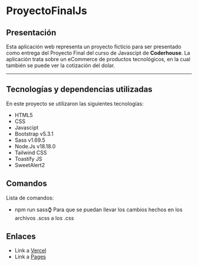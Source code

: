 # ProyectoFinalJs
## Presentación
Esta aplicación web representa un proyecto ficticio para ser presentado como entrega del Proyecto Final del curso de Javascipt de **Coderhouse**.
La aplicación trata sobre un eCommerce de productos tecnológicos, en la cual también se puede ver la cotización del dolar.

------------

## Tecnologías y dependencias utilizadas
En este proyecto se utilizaron las siguientes tecnologías:
- HTML5
- CSS
- Javascipt
- Bootstrap v5.3.1
- Sass v1.69.5
- Node.Js v18.18.0
- Tailwind CSS
- Toastify JS
- SweetAlert2

## Comandos
Lista de comandos:
- npm run sass:watch: Para que se puedan llevar los cambios hechos en los archivos .scss a los .css

## Enlaces
- Link a [Vercel](https://proyecto-js-coderhouse-kohl.vercel.app "Vercel")
- Link a [Pages](https://schmidtalejo.github.io/ProyectoJsCoderhouse/ "Pages")